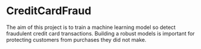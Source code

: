 # CreditCardFraud

The aim of this project is to train a machine learning model so detect fraudulent credit card transactions. Building a robust models is important for protecting customers from purchases they did not make.
